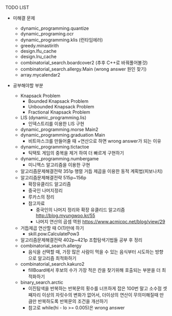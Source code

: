 TODO LIST

* 미해결 문제
	* dynamic_programming.quantize
	* dynamic_programing.ocr
	* dynamic_programming.klis (런타임에러)
	* greedy.minastirith
	* design.lfu_cache
	* design.lru_cache
	* combinatorial\_search.boardcover2 (추후 C++로 바꿔풀어볼것)
	* combinatorial\_search.allergy.Main (wrong answer 원인 찾기)
	* array.mycalendar2
	
* 공부해야할 부분
	* Knapsack Problem
		* Bounded Knapsack Problem
		* Unbounded Knapsack Problem
		* Fractional Knapsack Problem
	* LIS (dynamic_programming.lis)
		* 인덱스트리를 이용한 LIS 구현
	* dynamic\_programming.morse Main2
	* dynamic\_programming.graduation Main
		* 비트마스크를 만들어줄 때 +연산으로 하면 wrong answer가 되는 이유
	* dynamic\_programming.tictactoe
		* 틱택토 게임의 중복을 제거 하여 더 빠르게 구현하기
	* dynamic_programming.numbergame	
		* 미니맥스 알고리즘을 이용한 구현
	* 알고리즘문제해결전략 351p 행렬 거듭 제곱을 이용한 동적 계획법(피보나치)
	* 알고리즘문제해결전략 515p~156p
		* 확장유클리드 알고리즘
		* 중국인 나머지정리
		* 루카스의 정리
		* 참고자료
			* 중국인의 나머지 정리와 확장 유클리드 알고리즘 http://blog.myungwoo.kr/55
			* 나머지 연산의 곱셈 역원 https://www.acmicpc.net/blog/view/29
	* 거듭제곱 연산할 때 O(1)만에 하기
		* skill.pow.CalculatePow3
	* 알고리즘문제해결전략 402p~421p 조합탐색기법들 공부 후 정리
	* combinatorial\_search.allergy
		* 음식을 선택할 때, 가장 많은 사람이 먹을 수 있는 음식부터 시도하는 방향으로 알고리즘 최적화하기
	* combinatorial\_search.kakuro2
		* fillBoard에서 후보의 수가 가장 적은 칸을 찾기위해 호출되는 부분을 더 최적화하기
	* binary\_search.arctic
		* 이진탐색을 반복하는 반복문의 횟수를 너프하게 잡은 100번 말고 소수점 셋째자리 이상의 자릿수의 변화가 없어서, 더이상의 연산이 무의미해질때 만큼만 반복하도록 반복문의 조건을 개선하기
		* 참고로 while(hi - lo >= 0.005)은 wrong answer
